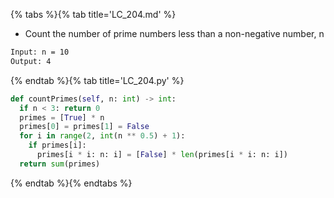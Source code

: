 {% tabs %}{% tab title='LC_204.md' %}

* Count the number of prime numbers less than a non-negative number, n

```txt
Input: n = 10
Output: 4
```

{% endtab %}{% tab title='LC_204.py' %}

```py
def countPrimes(self, n: int) -> int:
  if n < 3: return 0
  primes = [True] * n
  primes[0] = primes[1] = False
  for i in range(2, int(n ** 0.5) + 1):
    if primes[i]:
      primes[i * i: n: i] = [False] * len(primes[i * i: n: i])
  return sum(primes)
```

{% endtab %}{% endtabs %}
